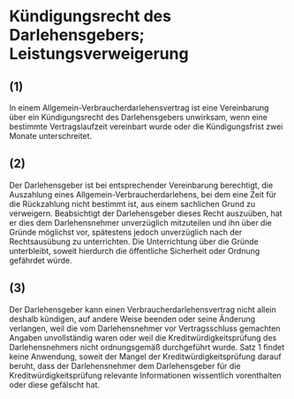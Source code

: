 # Kündigungsrecht des Darlehensgebers; Leistungsverweigerung



## (1)

 In einem Allgemein-Verbraucherdarlehensvertrag ist eine Vereinbarung über ein Kündigungsrecht des Darlehensgebers unwirksam, wenn eine bestimmte Vertragslaufzeit vereinbart wurde oder die Kündigungsfrist zwei Monate unterschreitet.

## (2)

 Der Darlehensgeber ist bei entsprechender Vereinbarung berechtigt, die Auszahlung eines Allgemein-Verbraucherdarlehens, bei dem eine Zeit für die Rückzahlung nicht bestimmt ist, aus einem sachlichen Grund zu verweigern. Beabsichtigt der Darlehensgeber dieses Recht auszuüben, hat er dies dem Darlehensnehmer unverzüglich mitzuteilen und ihn über die Gründe möglichst vor, spätestens jedoch unverzüglich nach der Rechtsausübung zu unterrichten. Die Unterrichtung über die Gründe unterbleibt, soweit hierdurch die öffentliche Sicherheit oder Ordnung gefährdet würde.

## (3)

 Der Darlehensgeber kann einen Verbraucherdarlehensvertrag nicht allein deshalb kündigen, auf andere Weise beenden oder seine Änderung verlangen, weil die vom Darlehensnehmer vor Vertragsschluss gemachten Angaben unvollständig waren oder weil die Kreditwürdigkeitsprüfung des Darlehensnehmers nicht ordnungsgemäß durchgeführt wurde. Satz 1 findet keine Anwendung, soweit der Mangel der Kreditwürdigkeitsprüfung darauf beruht, dass der Darlehensnehmer dem Darlehensgeber für die Kreditwürdigkeitsprüfung relevante Informationen wissentlich vorenthalten oder diese gefälscht hat. 


